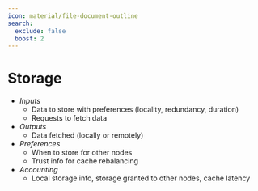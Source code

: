 ```yaml
---
icon: material/file-document-outline
search:
  exclude: false
  boost: 2
---
```


# Storage

- *Inputs*
    - Data to store with preferences (locality, redundancy, duration)
    - Requests to fetch data
- *Outputs*
    - Data fetched (locally or remotely)
- *Preferences*
    - When to store for other nodes
    - Trust info for cache rebalancing
- *Accounting*
    - Local storage info, storage granted to other nodes, cache latency
